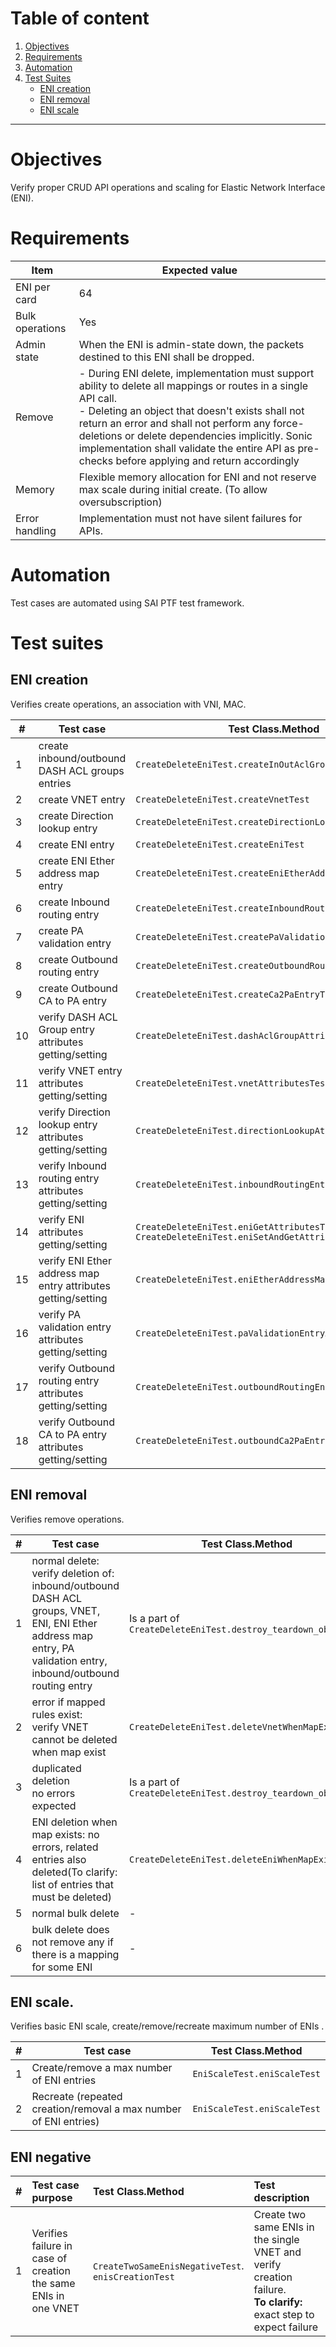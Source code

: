 # Table of content

1. [Objectives](#objectives)
2. [Requirements](#requirements)
3. [Automation](#automation)
4. [Test Suites](#test-suites)
    - [ENI creation](#eni-creation)
    - [ENI removal](#eni-removal)
    - [ENI scale](#eni-scale)

---

# Objectives

Verify proper CRUD API operations and scaling for Elastic Network Interface (ENI).

# Requirements

| Item            | Expected value                                                                                                                                                                                                                                                                                                                                                             |
|-----------------|----------------------------------------------------------------------------------------------------------------------------------------------------------------------------------------------------------------------------------------------------------------------------------------------------------------------------------------------------------------------------|
| ENI per card    | 64                                                                                                                                                                                                                                                                                                                                                                         |
| Bulk operations | Yes                                                                                                                                                                                                                                                                                                                                                                        |
| Admin state     | When the ENI is admin-state down, the packets destined to this ENI shall be dropped.                                                                                                                                                                                                                                                                                       |
| Remove          | - During ENI delete, implementation must support ability to delete all mappings or routes in a single API call.<br>- Deleting an object that doesn't exists shall not return an error and shall not perform any force-deletions or delete dependencies implicitly. Sonic implementation shall validate the entire API as pre-checks before applying and return accordingly |
| Memory          | Flexible memory allocation for ENI and not reserve max scale during initial create. (To allow oversubscription)                                                                                                                                                                                                                                                            |
| Error handling  | Implementation must not have silent failures for APIs.                                                                                                                                                                                                                                                                                                                     |

# Automation

Test cases are automated using SAI PTF test framework.

# Test suites

## ENI creation

Verifies create operations, an association with VNI, MAC.

| #   | Test case                                                     | Test Class.Method                                                                                 |
|-----|---------------------------------------------------------------|---------------------------------------------------------------------------------------------------|
| 1   | create inbound/outbound DASH ACL groups entries               | `CreateDeleteEniTest.createInOutAclGroupsTest`                                                    |
| 2   | create VNET entry                                             | `CreateDeleteEniTest.createVnetTest`                                                              |
| 3   | create Direction lookup entry                                 | `CreateDeleteEniTest.createDirectionLookupTest`                                                   |
| 4   | create ENI entry                                              | `CreateDeleteEniTest.createEniTest`                                                               |
| 5   | create ENI Ether address map entry                            | `CreateDeleteEniTest.createEniEtherAddressMapTest`                                                |
| 6   | create Inbound routing entry                                  | `CreateDeleteEniTest.createInboundRoutingEntryTest`                                               |
| 7   | create PA validation entry                                    | `CreateDeleteEniTest.createPaValidationTest`                                                      |
| 8   | create Outbound routing entry                                 | `CreateDeleteEniTest.createOutboundRoutingEntryTest`                                              |
| 9   | create Outbound CA to PA entry                                | `CreateDeleteEniTest.createCa2PaEntryTest`                                                        |
| 10  | verify DASH ACL Group entry attributes getting/setting        | `CreateDeleteEniTest.dashAclGroupAttributesTest`                                                  |
| 11  | verify VNET entry attributes getting/setting                  | `CreateDeleteEniTest.vnetAttributesTest`                                                          |
| 12  | verify Direction lookup entry attributes getting/setting      | `CreateDeleteEniTest.directionLookupAttributesTest`                                               |
| 13  | verify Inbound routing entry attributes getting/setting       | `CreateDeleteEniTest.inboundRoutingEntryAttributesTest`                                           |
| 14  | verify ENI attributes getting/setting                         | `CreateDeleteEniTest.eniGetAttributesTest`<br/>  `CreateDeleteEniTest.eniSetAndGetAttributesTest` |
| 15  | verify ENI Ether address map entry attributes getting/setting | `CreateDeleteEniTest.eniEtherAddressMapAttributesTest`                                            |
| 16  | verify PA validation entry attributes getting/setting         | `CreateDeleteEniTest.paValidationEntryAttributesTest`                                             |
| 17  | verify Outbound routing entry attributes getting/setting      | `CreateDeleteEniTest.outboundRoutingEntryAttributesTest`                                          |
| 18  | verify Outbound CA to PA entry attributes getting/setting     | `CreateDeleteEniTest.outboundCa2PaEntryAttributesTest`                                            |
    
## ENI removal

Verifies remove operations.

| #   | Test case                                                                                                                                                           | Test Class.Method                                       |
|-----|---------------------------------------------------------------------------------------------------------------------------------------------------------------------|---------------------------------------------------------|
| 1   | normal delete:<br>verify deletion of: inbound/outbound DASH ACL groups, VNET, ENI, ENI Ether address map entry, PA validation entry, inbound/outbound routing entry | Is a part of `CreateDeleteEniTest.destroy_teardown_obj` |
| 2   | error if mapped rules exist:<br>verify VNET cannot be deleted when map exist                                                                                        | `CreateDeleteEniTest.deleteVnetWhenMapExistTest`        |
| 3   | duplicated deletion<br>no errors expected                                                                                                                           | Is a part of `CreateDeleteEniTest.destroy_teardown_obj` |
| 4   | ENI deletion when map exists: no errors, related entries also deleted(To clarify: list of entries that must be deleted)                                             | `CreateDeleteEniTest.deleteEniWhenMapExistTest`         |
| 5   | normal bulk delete                                                                                                                                                  | -                                                       |
| 6   | bulk delete does not remove any if there is a mapping for some ENI                                                                                                  | -                                                       |

## ENI scale. 

Verifies basic ENI scale, create/remove/recreate maximum number of ENIs .

| #   | Test case                                                        | Test Class.Method           |
|-----|------------------------------------------------------------------|-----------------------------|
| 1   | Create/remove a max number of ENI entries                        | `EniScaleTest.eniScaleTest` |
| 2   | Recreate (repeated creation/removal a max number of ENI entries) | `EniScaleTest.eniScaleTest` |

## ENI negative

|  #  | Test case purpose                                              | Test Class.Method                                        | Test description                                                                                                    |
|:---:|:---------------------------------------------------------------|:---------------------------------------------------------|:--------------------------------------------------------------------------------------------------------------------|
|  1  | Verifies failure in case of creation the same ENIs in one VNET | `CreateTwoSameEnisNegativeTest`.<br/> `enisCreationTest` | Create two same ENIs in the single VNET and verify creation failure.<br/> **To clarify:** exact step to expect failure |
